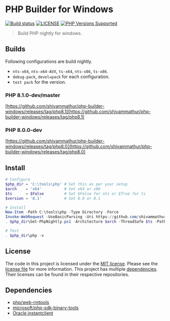# PHP Builder for Windows

<a href="https://github.com/shivammathur/php-builder-windows" title="PHP Builder Windows"><img alt="Build status" src="https://github.com/shivammathur/php-builder-windows/workflows/Build%20PHP/badge.svg"></a>
<a href="https://github.com/shivammathur/php-builder-windows/blob/main/LICENSE" title="license"><img alt="LICENSE" src="https://img.shields.io/badge/license-MIT-428f7e.svg"></a>
<a href="https://github.com/shivammathur/php-builder-windows#Builds" title="builds"><img alt="PHP Versions Supported" src="https://img.shields.io/badge/php-%3E%3D%208.0-8892BF.svg"></a>

> Build PHP nightly for windows.

## Builds

Following configurations are build nightly.

- `nts-x64`, `nts-x64-AVX`, `ts-x64`, `nts-x86`, `ts-x86`.
- `debug-pack`, `devel=pack` for each configuration.
- `test pack` for the version.

### PHP 8.1.0-dev/master
[https://github.com/shivammathur/php-builder-windows/releases/tag/php8.1](https://github.com/shivammathur/php-builder-windows/releases/tag/php8.1)

### PHP 8.0.0-dev
[https://github.com/shivammathur/php-builder-windows/releases/tag/php8.0](https://github.com/shivammathur/php-builder-windows/releases/tag/php8.0)

## Install

```ps1
# Configure
$php_dir = 'C:\tools\php' # Set this as per your setup
$arch    = 'x64'          # Set x64 or x86
$ts      = $False         # Set $False for nts or $True for ts
$version = '8.1'          # Set 8.0 or 8.1

# Install
New-Item -Path C:\tools\php -Type Directory -Force
Invoke-WebRequest -UseBasicParsing -Uri https://github.com/shivammathur/php-builder-windows/releases/latest/download/Get-PhpNightly.ps1 -OutFile $php_dir\Get-PhpNightly.ps1
. $php_dir\Get-PhpNightly.ps1 -Architecture $arch -ThreadSafe $ts -Path $php_dir -Version $version

# Test
. $php_dir\php -v
```

## License

The code in this project is licensed under the [MIT license](http://choosealicense.com/licenses/mit/).
Please see the [license file](LICENSE) for more information. This project has multiple [dependencies](#dependencies "Dependencies for this project"). Their licenses can be found in their respective repositories.

## Dependencies

- [php/web-rmtools](https://github.com/php/web-rmtools)
- [microsoft/php-sdk-binary-tools](https://github.com/microsoft/php-sdk-binary-tools)
- [Oracle instantclient](https://www.oracle.com/downloads/licenses/instant-client-lic.html)
